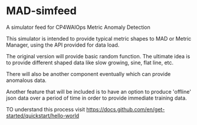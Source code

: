 # MAD-simfeed
A simulator feed for CP4WAIOps Metric Anomaly Detection

This simulator is intended to provide typical metric shapes to MAD or Metric Manager, using the API provided for data load.

The original version will provide basic random function.  The ultimate idea is to provide different shaped data like slow growing, sine, flat line, etc.

There will also be another component eventually which can provide anomalous data.

Another feature that will be included is to have an option to produce 'offline' json data over a period of time in order to provide immediate training data.

TO understand this process visit https://docs.github.com/en/get-started/quickstart/hello-world
